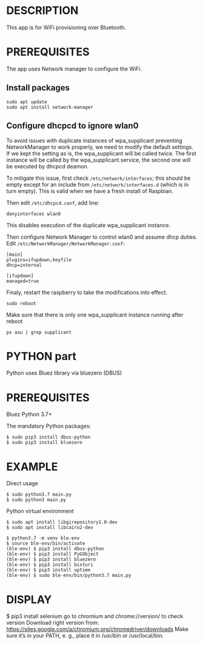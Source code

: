 # DESCRIPTION

This app is for WiFi provisioning over Bluetooth.

# PREREQUISITES

The app uses Network manager to configure the WiFi.

## Install packages

    sudo apt update
    sudo apt install network-manager

## Configure dhcpcd to ignore wlan0

To avoid issues with duplicate instances of wpa_supplicant preventing NetworkManager to work properly, we need to modify the default settings. If we kept the setting as is, the wpa_supplicant will be called twice. The first instance will be called by the wpa_supplicant.service, the second one will be executed by dhcpcd deamon. 

To mitigate this issue, first check `/etc/network/interfaces`; this should be empty except for an include from `/etc/network/interfaces.d` (which is in turn empty). This is valid when we have a fresh install of Raspbian.

Then edit `/etc/dhcpcd.conf`, add line:

    denyinterfaces wlan0

This disables execution of the duplicate wpa_supplicant instance.

Then configure Network Manager to control wlan0 and assume dhcp duties. Edit `/etc/NetworkManager/NetworkManager.conf`:

    [main]
    plugins=ifupdown,keyfile
    dhcp=internal
    
    [ifupdown]
    managed=true

Finaly, restart the raspberry to take the modifications into effect.

`sudo reboot`

Make sure that there is only one wpa_supplicant instance running after reboot

`ps axu | grep supplicant`




# PYTHON part

Python uses Bluez library via bluezero (DBUS)

# PREREQUISITES
Bluez
Python 3.7+

The mandatory Python packages:
```
$ sudo pip3 install dbus-python
$ sudo pip3 install bluezero
```

# EXAMPLE

Direct usage

```console
$ sudo python3.7 main.py
$ sudo python3 main.py
```

Python virtual environment

```
$ sudo apt install libgirepository1.0-dev
$ sudo apt install libcairo2-dev

$ python3.7 -m venv ble-env
$ source ble-env/bin/activate
(ble-env) $ pip3 install dbus-python
(ble-env) $ pip3 install PyGObject
(ble-env) $ pip3 install bluezero
(ble-env) $ pip3 install bisturi
(ble-env) $ pip3 install uptime
(ble-env) $ sudo ble-env/bin/python3.7 main.py
```
# DISPLAY

$ pip3 install selenium
go to chromium and chrome://version/ to check version
Download right version from:
https://sites.google.com/a/chromium.org/chromedriver/downloads
Make sure it’s in your PATH, e. g., place it in /usr/bin or /usr/local/bin.
